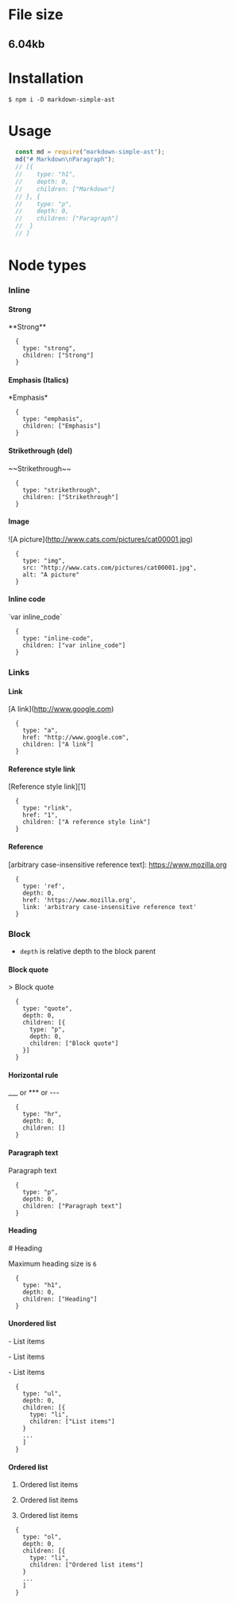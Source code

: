 # File size
## 6.04kb

# Installation
```
$ npm i -D markdown-simple-ast
```

# Usage
```javascript
  const md = require("markdown-simple-ast");
  md("# Markdown\nParagraph");
  // [{
  //    type: "h1",
  //    depth: 0,
  //    children: ["Markdown"]
  // }, {
  //    type: "p",
  //    depth: 0,
  //    children: ["Paragraph"]
  //  }
  // ]
```

# Node types
### Inline

#### Strong
\*\*Strong\*\*
```
  {
    type: "strong",
    children: ["Strong"]
  }
```

#### Emphasis (Italics)
\*Emphasis\*
```
  {
    type: "emphasis",
    children: ["Emphasis"]
  }
```

#### Strikethrough (del)
\~\~Strikethrough\~\~
```
  {
    type: "strikethrough",
    children: ["Strikethrough"]
  }
```

#### Image
\!\[A picture](http://www.cats.com/pictures/cat00001.jpg)
```
  {
    type: "img",
    src: "http://www.cats.com/pictures/cat00001.jpg",
    alt: "A picture"
  }
```

#### Inline code
\`var inline_code`
```
  {
    type: "inline-code",
    children: ["var inline_code"]
  }
```

### Links

#### Link
\[A link](http://www.google.com)
```
  {
    type: "a",
    href: "http://www.google.com",
    children: ["A link"]
  }
```

#### Reference style link
\[Reference style link][1]
```
  {
    type: "rlink",
    href: "1",
    children: ["A reference style link"]
  }
```

#### Reference
\[arbitrary case-insensitive reference text]: https://www.mozilla.org
```
  {
    type: 'ref',
    depth: 0,
    href: 'https://www.mozilla.org',
    link: 'arbitrary case-insensitive reference text'
  }
```

### Block

- `depth` is relative depth to the block parent

#### Block quote
\> Block quote
```
  {
    type: "quote",
    depth: 0,
    children: [{
      type: "p",
      depth: 0,
      children: ["Block quote"]
    }]
  }
```

#### Horizontal rule
\_\_\_ or \*\*\* or \-\-\-
```
  {
    type: "hr",
    depth: 0,
    children: []
  }
```

#### Paragraph text
Paragraph text
```
  {
    type: "p",
    depth: 0,
    children: ["Paragraph text"]
  }
```

#### Heading
\# Heading

Maximum heading size is `6`

```
  {
    type: "h1",
    depth: 0,
    children: ["Heading"]
  }
```

#### Unordered list
\- List items

\- List items

\- List items

```
  {
    type: "ul",
    depth: 0,
    children: [{
      type: "li",
      children: ["List items"]
    }
    ...
    ]
  }
```

#### Ordered list
1. Ordered list items

2. Ordered list items

3. Ordered list items

```
  {
    type: "ol",
    depth: 0,
    children: [{
      type: "li",
      children: ["Ordered list items"]
    }
    ...
    ]
  }
```
